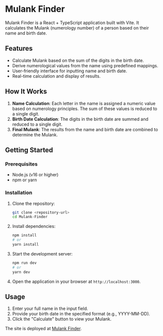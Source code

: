# Mulank Finder

Mulank Finder is a React + TypeScript application built with Vite. It calculates the Mulank (numerology number) of a person based on their name and birth date.

## Features

- Calculate Mulank based on the sum of the digits in the birth date.
- Derive numerological values from the name using predefined mappings.
- User-friendly interface for inputting name and birth date.
- Real-time calculation and display of results.

## How It Works

1. **Name Calculation**: Each letter in the name is assigned a numeric value based on numerology principles. The sum of these values is reduced to a single digit.
2. **Birth Date Calculation**: The digits in the birth date are summed and reduced to a single digit.
3. **Final Mulank**: The results from the name and birth date are combined to determine the Mulank.

## Getting Started

### Prerequisites

- Node.js (v16 or higher)
- npm or yarn

### Installation

1. Clone the repository:
   ```bash
   git clone <repository-url>
   cd Mulank-Finder
   ```

2. Install dependencies:
   ```bash
   npm install
   # or
   yarn install
   ```

3. Start the development server:
   ```bash
   npm run dev
   # or
   yarn dev
   ```

4. Open the application in your browser at `http://localhost:3000`.

## Usage

1. Enter your full name in the input field.
2. Provide your birth date in the specified format (e.g., YYYY-MM-DD).
3. Click the "Calculate" button to view your Mulank.

The site is deployed at [Mulank Finder](https://mulank-finder.netlify.app/).
